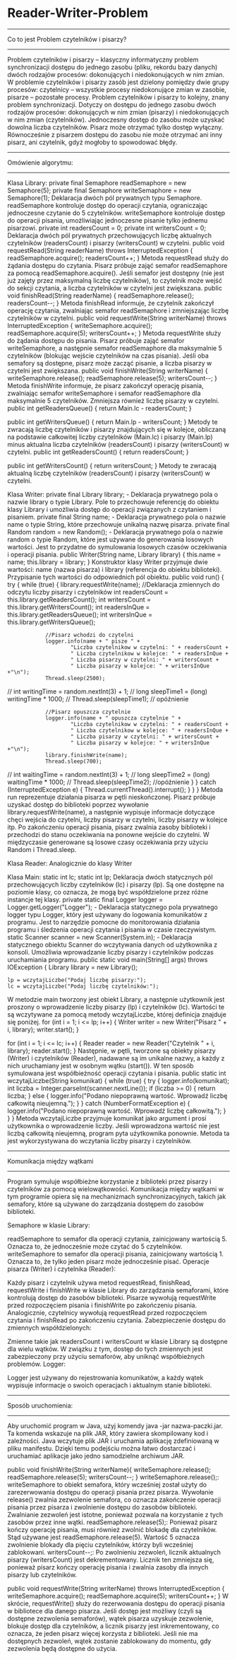 # Reader-Writer-Problem

*******************************************************************
Co to jest Problem czytelników i pisarzy?
*******************************************************************

Problem czytelników i pisarzy – klasyczny informatyczny problem synchronizacji dostępu do jednego zasobu
(pliku, rekordu bazy danych) dwóch rodzajów procesów: dokonujących i niedokonujących w nim zmian.
W problemie czytelników i pisarzy zasób jest dzielony pomiędzy dwie grupy procesów:
czytelnicy – wszystkie procesy niedokonujące zmian w zasobie,
pisarze – pozostałe procesy.
Problem czytelników i pisarzy to kolejny, znany problem synchronizacji. Dotyczy on dostępu do jednego zasobu dwóch rodzajów procesów:
dokonujących w nim zmian (pisarzy) i
niedokonujących w nim zmian (czytelników).
Jednoczesny dostęp do zasobu może uzyskać dowolna liczba czytelników. Pisarz może otrzymać tylko dostęp wyłączny.
Równocześnie z pisarzem dostępu do zasobu nie może otrzymać ani inny pisarz, ani czytelnik, gdyż mogłoby to spowodować błędy.

*******************************************************************
Omówienie algorytmu:
*******************************************************************

Klasa Library:
private final Semaphore readSemaphore = new Semaphore(5);
private final Semaphore writeSemaphore = new Semaphore(1);
Deklaracja dwóch pól prywatnych typu Semaphore. readSemaphore kontroluje dostęp do operacji czytania, ograniczając jednoczesne czytanie do 5 czytelników. writeSemaphore kontroluje dostęp do operacji pisania, umożliwiając jednoczesne pisanie tylko jednemu pisarzowi.
private int readersCount = 0;
private int writersCount = 0;
Deklaracja dwóch pól prywatnych przechowujących liczbę aktualnych czytelników (readersCount) i pisarzy (writersCount) w czytelni.
public void requestRead(String readerName) throws InterruptedException {
    readSemaphore.acquire();
    readersCount++;
}
Metoda requestRead służy do żądania dostępu do czytania. Pisarz próbuje zająć semafor readSemaphore za pomocą readSemaphore.acquire(). Jeśli semafor jest dostępny (nie jest już zajęty przez maksymalną liczbę czytelników), to czytelnik może wejść do sekcji czytania, a liczba czytelników w czytelni jest zwiększana.
public void finishRead(String readerName) {
    readSemaphore.release();
    readersCount--;
}
Metoda finishRead informuje, że czytelnik zakończył operację czytania, zwalniając semafor readSemaphore i zmniejszając liczbę czytelników w czytelni.
public void requestWrite(String writerName) throws InterruptedException {
    writeSemaphore.acquire();
    readSemaphore.acquire(5);
    writersCount++;
}
Metoda requestWrite służy do żądania dostępu do pisania. Pisarz próbuje zająć semafor writeSemaphore, a następnie semafor readSemaphore dla maksymalnie 5 czytelników (blokując wejście czytelników na czas pisania). Jeśli oba semafory są dostępne, pisarz może zacząć pisanie, a liczba pisarzy w czytelni jest zwiększana.
public void finishWrite(String writerName) {
    writeSemaphore.release();
    readSemaphore.release(5);
    writersCount--;
}
Metoda finishWrite informuje, że pisarz zakończył operację pisania, zwalniając semafor writeSemaphore i semafor readSemaphore dla maksymalnie 5 czytelników. Zmniejsza również liczbę pisarzy w czytelni.
public int getReadersQueue() {
    return Main.lc - readersCount;
}

public int getWritersQueue() {
    return Main.lp - writersCount;
}
Metody te zwracają liczbę czytelników i pisarzy znajdujących się w kolejce, obliczaną na podstawie całkowitej liczby czytelników (Main.lc) i pisarzy (Main.lp) minus aktualna liczba czytelników (readersCount) i pisarzy (writersCount) w czytelni.
public int getReadersCount() {
    return readersCount;
}

public int getWritersCount() {
    return writersCount;
}
Metody te zwracają aktualną liczbę czytelników (readersCount) i pisarzy (writersCount) w czytelni.

Klasa Writer:
private final Library library; - Deklaracja prywatnego pola o nazwie library o typie Library. Pole to przechowuje referencję do obiektu klasy Library i umożliwia dostęp do operacji związanych z czytaniem i pisaniem.
private final String name; - Deklaracja prywatnego pola o nazwie name o typie String, które przechowuje unikalną nazwę pisarza.
private final Random random = new Random(); - Deklaracja prywatnego pola o nazwie random o typie Random, które jest używane do generowania losowych wartości. Jest to przydatne do symulowania losowych czasów oczekiwania i operacji pisania.
public Writer(String name, Library library) {
    this.name = name;
    this.library = library;
}
Konstruktor klasy Writer przyjmuje dwie wartości: name (nazwa pisarza) i library (referencja do obiektu biblioteki). Przypisanie tych wartości do odpowiednich pól obiektu.
    public void run() {
        try {
            while (true) {
                library.requestWrite(name);
                //Deklaracja zmiennych do odczytu liczby pisarzy i czytelników
                int readersCount = this.library.getReadersCount();
                int writersCount = this.library.getWritersCount();
                int readersInQue = this.library.getReadersQueue();
                int writersInQue = this.library.getWritersQueue();

                //Pisarz wchodzi do czytelni
                logger.info(name + " pisze " +
                        "Liczba czytelnikow w czytelni: " + readersCount +
                        " Liczba czytelnikow w kolejce: " + readersInQue +
                        " Liczba pisarzy w czytelni: " + writersCount +
                        " Liczba pisarzy w kolejce: " + writersInQue +"\n");
                Thread.sleep(2500);
//                int writingTime = random.nextInt(3) + 1;
//                long sleepTime1 = (long) writingTime * 1000;
//                Thread.sleep(sleepTime1); // opóźnienie

                //Pisarz opuszcza czytelnie
                logger.info(name + " opuszcza czytelnie " +
                        "Liczba czytelnikow w czytelni: " + readersCount +
                        " Liczba czytelnikow w kolejce: " + readersInQue +
                        " Liczba pisarzy w czytelni: " + writersCount +
                        " Liczba pisarzy w kolejce: " + writersInQue +"\n");
                library.finishWrite(name);
                Thread.sleep(700);
//                int waitingTime = random.nextInt(3) + 1;
//                long sleepTime2 = (long) waitingTime * 1000;
//                Thread.sleep(sleepTime2); //opóźnienie
            }
        } catch (InterruptedException e) {
            Thread.currentThread().interrupt();
        }
    }
}
Metoda run reprezentuje działania pisarza w pętli nieskończonej. Pisarz próbuje uzyskać dostęp do biblioteki poprzez wywołanie library.requestWrite(name),
a następnie wypisuje informacje dotyczące chęci wejścia do czytelni, liczby pisarzy w czytelni, liczby pisarzy w kolejce itp. Po zakończeniu operacji pisania, pisarz zwalnia zasoby biblioteki i
przechodzi do stanu oczekiwania na ponowne wejście do czytelni. W międzyczasie generowane są losowe czasy oczekiwania przy użyciu Random i Thread.sleep.


Klasa Reader:
Analogicznie do klasy Writer

Klasa Main:
static int lc;
static int lp;
Deklaracja dwóch statycznych pól przechowujących liczby czytelników (lc) i pisarzy (lp). Są one dostępne na poziomie klasy, co oznacza, że mogą być współdzielone przez różne instancje tej klasy.
private static final Logger logger = Logger.getLogger("Logger"); - Deklaracja statycznego pola prywatnego logger typu Logger, który jest używany do logowania komunikatów z programu. Jest to narzędzie pomocne do monitorowania działania programu i śledzenia operacji czytania i pisania w czasie rzeczywistym.
static Scanner scanner = new Scanner(System.in); - Deklaracja statycznego obiektu Scanner do wczytywania danych od użytkownika z konsoli. Umożliwia wprowadzanie liczby pisarzy i czytelników podczas uruchamiania programu.
public static void main(String[] args) throws IOException {
    Library library = new Library();

    lp = wczytajLiczbe("Podaj liczbę pisarzy:");
    lc = wczytajLiczbe("Podaj liczbę czytelników:");
W metodzie main tworzony jest obiekt Library, a następnie użytkownik jest proszony o wprowadzenie liczby pisarzy (lp) i czytelników (lc). Wartości te są wczytywane za pomocą metody wczytajLiczbe, której definicja znajduje się poniżej.
for (int i = 1; i <= lp; i++) {
    Writer writer = new Writer("Pisarz " + i, library);
    writer.start();
}

for (int i = 1; i <= lc; i++) {
    Reader reader = new Reader("Czytelnik " + i, library);
    reader.start();
}
Następnie, w pętli, tworzone są obiekty pisarzy (Writer) i czytelników (Reader), nadawane są im unikalne nazwy, a każdy z nich uruchamiany jest w osobnym wątku (start()). W ten sposób symulowana jest współbieżność operacji czytania i pisania.
public static int wczytajLiczbe(String komunikat) {
    while (true) {
        try {
            logger.info(komunikat);
            int liczba = Integer.parseInt(scanner.nextLine());
            if (liczba >= 0) {
                return liczba;
            } else {
                logger.info("Podano niepoprawną wartość. Wprowadź liczbę całkowitą nieujemną.");
            }
        } catch (NumberFormatException e) {
            logger.info("Podano niepoprawną wartość. Wprowadź liczbę całkowitą.");
        }
    }
}
Metoda wczytajLiczbe przyjmuje komunikat jako argument i prosi użytkownika o wprowadzenie liczby. Jeśli wprowadzona wartość nie jest liczbą całkowitą nieujemną, program pyta użytkownika ponownie. Metoda ta jest wykorzystywana do wczytania liczby pisarzy i czytelników.


*******************************************************************
Komunikacja między wątkami
*******************************************************************

Program symuluje współbieżne korzystanie z biblioteki przez pisarzy i czytelników za pomocą wielowątkowości. Komunikacja między wątkami w tym programie opiera się na mechanizmach synchronizacyjnych, takich jak semafory, które są używane do zarządzania dostępem do zasobów biblioteki.

Semaphore w klasie Library:

readSemaphore to semafor dla operacji czytania, zainicjowany wartością 5. Oznacza to, że jednocześnie może czytać do 5 czytelników.
writeSemaphore to semafor dla operacji pisania, zainicjowany wartością 1. Oznacza to, że tylko jeden pisarz może jednocześnie pisać.
Operacje pisarza (Writer) i czytelnika (Reader):

Każdy pisarz i czytelnik używa metod requestRead, finishRead, requestWrite i finishWrite w klasie Library do zarządzania semaforami, które kontrolują dostęp do zasobów biblioteki.
Pisarze wywołują requestWrite przed rozpoczęciem pisania i finishWrite po zakończeniu pisania. Analogicznie, czytelnicy wywołują requestRead przed rozpoczęciem czytania i finishRead po zakończeniu czytania.
Zabezpieczenie dostępu do zmiennych współdzielonych:

Zmienne takie jak readersCount i writersCount w klasie Library są dostępne dla wielu wątków. W związku z tym, dostęp do tych zmiennych jest zabezpieczony przy użyciu semaforów, aby uniknąć współbieżnych problemów.
Logger:

Logger jest używany do rejestrowania komunikatów, a każdy wątek wypisuje informacje o swoich operacjach i aktualnym stanie biblioteki.

*******************************************************************
Sposób uruchomienia:
*******************************************************************
Aby uruchomić program w Java, użyj komendy java -jar nazwa-paczki.jar. Ta komenda wskazuje na plik JAR, który zawiera skompilowany kod i zależności.
Java wczytuje plik JAR i uruchamia aplikację zdefiniowaną w pliku manifestu. Dzięki temu podejściu można łatwo dostarczać i
uruchamiać aplikacje jako jedno samodzielne archiwum JAR.



public void finishWrite(String writerName){
    writeSemaphore.release();
    readSemaphore.release(5);
    writersCount--;
}
writeSemaphore.release();:
writeSemaphore to obiekt semafora, który wcześniej został użyty do zarezerwowania dostępu do operacji pisania przez pisarza.
Wywołanie release() zwalnia zezwolenie semafora, co oznacza zakończenie operacji pisania przez pisarza i zwolnienie dostępu do zasobów biblioteki.
Zwalnianie zezwoleń jest istotne, ponieważ pozwala na korzystanie z tych zasobów przez inne wątki.
readSemaphore.release(5);:
Ponieważ pisarz kończy operację pisania, musi również zwolnić blokadę dla czytelników. Stąd używane jest readSemaphore.release(5).
Wartość 5 oznacza zwolnienie blokady dla pięciu czytelników, którzy byli wcześniej zablokowani.
writersCount--;:
Po zwolnieniu zezwoleń, licznik aktualnych pisarzy (writersCount) jest dekrementowany.
Licznik ten zmniejsza się, ponieważ pisarz kończy operację pisania i zwalnia zasoby dla innych pisarzy lub czytelników.


public void requestWrite(String writerName) throws InterruptedException {
    writeSemaphore.acquire();
    readSemaphore.acquire(5);
    writersCount++;
}
W skrócie, requestWrite() służy do rezerwowania dostępu do operacji pisania w bibliotece dla danego pisarza. Jeśli dostęp jest możliwy
(czyli są dostępne zezwolenia semaforów), wątek pisarza uzyskuje zezwolenie, blokuje dostęp dla czytelników, a licznik pisarzy jest inkrementowany, co oznacza, że jeden pisarz więcej korzysta z biblioteki.
Jeśli nie ma dostępnych zezwoleń, wątek zostanie zablokowany do momentu, gdy zezwolenia będą dostępne do użycia.
